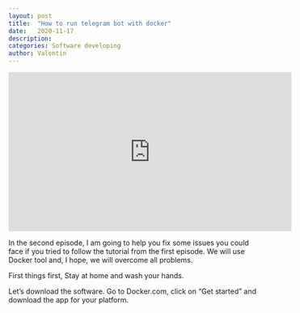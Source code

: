 ```yaml
---
layout: post
title:  "How to run telegram bot with docker"
date:   2020-11-17
description: 
categories: Software developing
author: Valentin
---
```


<iframe width="560" height="315" src="https://www.youtube.com/embed/JgkKNpCFDDU" frameborder="0" allow="accelerometer; autoplay; clipboard-write; encrypted-media; gyroscope; picture-in-picture" allowfullscreen></iframe>

In the second episode, I am going to help you fix some issues you could face if you tried to follow the tutorial from the first episode. We will use Docker tool and, I hope,  we will overcome all problems.

First things first, Stay at home and wash your hands.

Let’s download the software. Go to Docker.com, click on “Get started” and download the app for your platform.